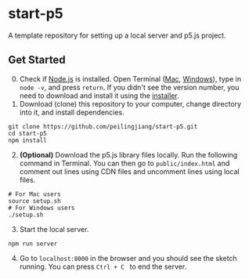 # start-p5

A template repository for setting up a local server and p5.js project.

## Get Started

0. Check if [Node.js](https://nodejs.org/en/) is installed. Open Terminal ([Mac](<https://en.wikipedia.org/wiki/Terminal_(macOS)>), [Windows](https://en.wikipedia.org/wiki/Windows_Terminal)), type in `node -v`, and press `return`. If you didn't see the version number, you need to download and install it using the [installer](https://nodejs.org/en/download/).
1. Download (clone) this repository to your computer, change directory into it, and install dependencies.

```shell
git clone https://github.com/peilingjiang/start-p5.git
cd start-p5
npm install
```

2. **(Optional)** Download the p5.js library files locally. Run the following command in Terminal. You can then go to `public/index.html` and comment out lines using CDN files and uncomment lines using local files.

```shell
# For Mac users
source setup.sh
# For Windows users
./setup.sh
```

3. Start the local server.

```shell
npm run server
```

4. Go to `localhost:8000` in the browser and you should see the sketch running. You can press `Ctrl + C ` to end the server.
